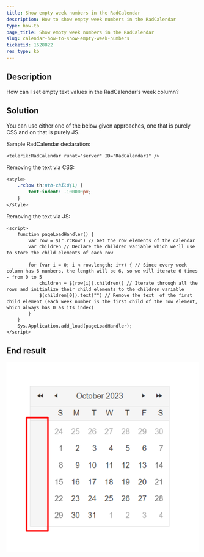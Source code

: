 ```yaml
---
title: Show empty week numbers in the RadCalendar
description: How to show empty week numbers in the RadCalendar
type: how-to
page_title: Show empty week numbers in the RadCalendar
slug: calendar-how-to-show-empty-week-numbers
ticketid: 1628822
res_type: kb
---
```


## Description

How can I set empty text values in the RadCalendar's week column?

## Solution

You can use either one of the below given approaches, one that is purely CSS and on that is purely JS.

Sample RadCalendar declaration:

```ASPX
<telerik:RadCalendar runat="server" ID="RadCalendar1" />
```

Removing the text via CSS:

```CSS
<style>
    .rcRow th:nth-child(1) {
        text-indent: -100000px;
    }
</style>
```

Removing the text via JS:

```JS
<script>
    function pageLoadHandler() {
        var row = $(".rcRow") // Get the row elements of the calendar
        var children // Declare the children variable which we'll use to store the child elements of each row

        for (var i = 0; i < row.length; i++) { // Since every week column has 6 numbers, the length will be 6, so we will iterate 6 times - from 0 to 5
            children = $(row[i]).children() // Iterate through all the rows and initialize their child elements to the children variable
            $(children[0]).text("") // Remove the text  of the first child element (each week number is the first child of the row element, which always has 0 as its index)
        }
    }
    Sys.Application.add_load(pageLoadHandler);
</script>
```

## End result

![calendar_today](images/calendar-no-weeknumber.png)